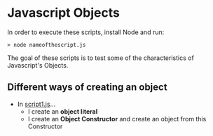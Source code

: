 # Javascript Objects

In order to execute these scripts, install Node and run:

    > node nameofthescript.js

The goal of these scripts is to test some of the characteristics of Javascript's Objects.

## Different ways of creating an object

* In [script1.js](script.js)...
  * I create an **object literal** 
  * I create an **Object Constructor** and create an object from this Constructor
